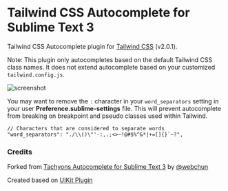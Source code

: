 Tailwind CSS Autocomplete for Sublime Text 3
=============

Tailwind CSS Autocomplete plugin for [Tailwind CSS](https://tailwindcss.com/) (v2.0.1).

Note: This plugin only autocompletes based on the default Tailwind CSS class names. It does not extend autocomplete based on your customized `tailwind.config.js`.

![screenshot](screenshot.png)

You may want to remove the `:` character in your `word_separators` setting in your user **Preference.sublime-settings** file. This will prevent autocomplete from breaking on breakpoint and pseudo classes used within Tailwind.

    // Characters that are considered to separate words
    "word_separators": "./\\()\"'-:,.;<>~!@#$%^&*|+=[]{}`~?",


### Credits
Forked from [Tachyons Autocomplete for Sublime Text 3](https://github.com/webchun/tachyons-sublime-autocomplete) by [@webchun](https://github.com/webchun)

Created based on [UIKit Plugin](https://github.com/uikit/uikit-sublime)
